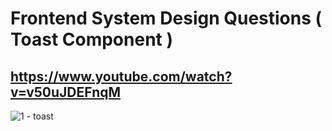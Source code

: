 # Frontend System Design Questions ( Toast Component )
## https://www.youtube.com/watch?v=v50uJDEFnqM
![1 - toast](https://github.com/piyush-eon/frontend-interview-questions/assets/51760520/34035bf9-44be-4de3-9d74-ef4be54aedca)
